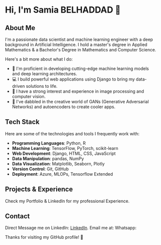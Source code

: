 # Hi, I'm Samia BELHADDAD 👋

## About Me

I'm a passionate data scientist and machine learning engineer with a deep background in Artificial Intelligence.
I hold a master's degree in Applied Mathematics & a Bachelor's Degree in Mathematics and Computer Science.

Here's a bit more about what I do:
- 🌟 I'm proficient in developing cutting-edge machine learning models and deep learning architectures.
- 💻 I build powerful web applications using Django to bring my data-driven solutions to life.
- 📸 I have a strong interest and experience in image processing and computer vision.
- 🎨 I've dabbled in the creative world of GANs (Generative Adversarial Networks) and autoencoders to create cooler apps.

## Tech Stack

Here are some of the technologies and tools I frequently work with:

- **Programming Languages**: Python, R
- **Machine Learning**: TensorFlow, PyTorch, scikit-learn
- **Web Development**: Django, HTML, CSS, JavaScript
- **Data Manipulation**: pandas, NumPy
- **Data Visualization**: Matplotlib, Seaborn, Plotly
- **Version Control**: Git, GitHub
- **Deployment**: Azure, MLOPs, Tensorflow Extended

## Projects & Experience

Check my Portfolio & LinkedIn for my professional Experience.

## Contact

Direct Message me on LinkedIn: [LinkedIn](https://).
Email me at:
Whatsapp:


Thanks for visiting my GitHub profile! 🚀

